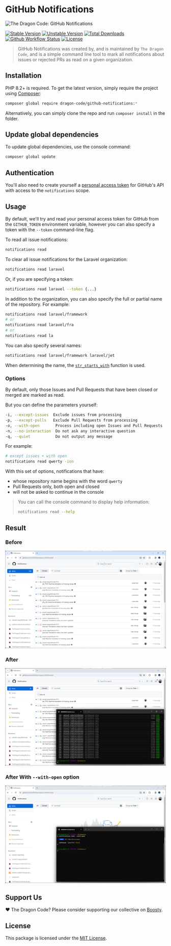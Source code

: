 # GitHub Notifications

![The Dragon Code: GitHub Notifications](https://preview.dragon-code.pro/the-dragon-code/github-notifications.svg?brand=laravel)

[![Stable Version][badge_stable]][link_packagist]
[![Unstable Version][badge_unstable]][link_packagist]
[![Total Downloads][badge_downloads]][link_packagist]
[![Github Workflow Status][badge_build]][link_build]
[![License][badge_license]][link_license]

> GitHub Notifications was created by, and is maintained by `The Dragon Code`,
> and is a simple command line tool to mark all notifications about issues or rejected PRs as read on a given
> organization.

## Installation

PHP 8.2+ is required. To get the latest version, simply require the project using [Composer](https://getcomposer.org):

```Bash
composer global require dragon-code/github-notifications:*
```

Alternatively, you can simply clone the repo and run `composer install` in the folder.

## Update global dependencies

To update global dependencies, use the console command:

```Bash
composer global update
```

## Authentication

You'll also need to create yourself a
[personal access token](https://github.com/settings/tokens/new?description=Notifications%20Reader)
for GitHub's API with access to the `notifications` scope.

## Usage

By default, we'll try and read your personal access token for GitHub from the `GITHUB_TOKEN` environment variable,
however you can also specify a token with the `--token` command-line flag.

To read all issue notifications:

```Bash
notifications read
```

To clear all issue notifications for the Laravel organization:

```Bash
notifications read laravel
```

Or, if you are specifying a token:

```Bash
notifications read laravel --token {...}
```

In addition to the organization, you can also specify the full or partial name of the repository. For example:

```Bash
notifications read laravel/framework
# or
notifications read laravel/fra
# or
notifications read la
```

You can also specify several names:

```Bash
notifications read laravel/framework laravel/jet
```

When determining the name, the [`str_starts_with`](https://www.php.net/manual/en/function.str-starts-with) function is
used.

### Options

By default, only those Issues and Pull Requests that have been closed or merged are marked as read.

But you can define the parameters yourself:

```Bash
-i, --except-issues  Exclude issues from processing
-p, --except-pulls   Exclude Pull Requests from processing
-o, --with-open       Process including open Issues and Pull Requests
-n, --no-interaction  Do not ask any interactive question
-q, --quiet           Do not output any message
```

For example:

```Bash
# except issues + with open
notifications read qwerty -ion
```

With this set of options, notifications that have:

- whose repository name begins with the word `qwerty`
- Pull Requests only, both open and closed
- will not be asked to continue in the console

> You can call the console command to display help information:
>
> ```bash
> notifications read --help
> ```

## Result

### Before

![before](.github/images/before.png)

### After

![after](.github/images/after.png)

### After With `--with-open` option

![after](.github/images/after-with-open.png)

## Support Us

❤️ The Dragon Code? Please consider supporting our collective on [Boosty](https://boosty.to/dragon-code).

## License

This package is licensed under the [MIT License](LICENSE).

[badge_build]:          https://img.shields.io/github/actions/workflow/status/TheDragonCode/github-notifications/tests.yml?style=flat-square

[badge_downloads]:      https://img.shields.io/packagist/dt/dragon-code/github-notifications.svg?style=flat-square

[badge_license]:        https://img.shields.io/packagist/l/dragon-code/github-notifications.svg?style=flat-square

[badge_stable]:         https://img.shields.io/github/v/release/TheDragonCode/github-notifications?label=stable&style=flat-square

[badge_unstable]:       https://img.shields.io/badge/unstable-dev--main-orange?style=flat-square

[link_build]:           https://github.com/TheDragonCode/github-notifications/actions

[link_license]:         LICENSE

[link_packagist]:       https://packagist.org/packages/dragon-code/github-notifications
